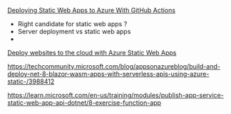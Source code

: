 [Deploying Static Web Apps to Azure With GitHub Actions](https://www.youtube.com/watch?v=LdQb4gdKEPg)

- Right candidate for static web apps ?
- Server deployment vs static web apps
- 
[Deploy websites to the cloud with Azure Static Web Apps](https://learn.microsoft.com/en-us/shows/deploy-websites-to-the-cloud-with-azure-static-web-apps/)

https://techcommunity.microsoft.com/blog/appsonazureblog/build-and-deploy-net-8-blazor-wasm-apps-with-serverless-apis-using-azure-static-/3988412

https://learn.microsoft.com/en-us/training/modules/publish-app-service-static-web-app-api-dotnet/8-exercise-function-app